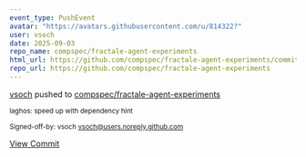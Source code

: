 ```yaml
---
event_type: PushEvent
avatar: "https://avatars.githubusercontent.com/u/814322?"
user: vsoch
date: 2025-09-03
repo_name: compspec/fractale-agent-experiments
html_url: https://github.com/compspec/fractale-agent-experiments/commit/38240e093165ed4fda0c1d52210a3d395406e243
repo_url: https://github.com/compspec/fractale-agent-experiments
---
```


<a href='https://github.com/vsoch' target='_blank'>vsoch</a> pushed to <a href='https://github.com/compspec/fractale-agent-experiments' target='_blank'>compspec/fractale-agent-experiments</a>

<small>laghos: speed up with dependency hint

Signed-off-by: vsoch <vsoch@users.noreply.github.com></small>

<a href='https://github.com/compspec/fractale-agent-experiments/commit/38240e093165ed4fda0c1d52210a3d395406e243' target='_blank'>View Commit</a>